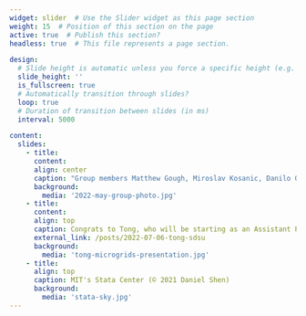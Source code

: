 ```yaml
---
widget: slider  # Use the Slider widget as this page section
weight: 15  # Position of this section on the page
active: true  # Publish this section?
headless: true  # This file represents a page section.

design:
  # Slide height is automatic unless you force a specific height (e.g. '400px')
  slide_height: ''
  is_fullscreen: true
  # Automatically transition through slides?
  loop: true
  # Duration of transition between slides (in ms)
  interval: 5000

content:
  slides:
    - title:
      content:
      align: center
      caption: "Group members Matthew Gough, Miroslav Kosanic, Danilo Obradovic, Marija Ilic, Rupa Jaddivada, Dan Wu, and Tong Huang (May 2022)"
      background:
        media: '2022-may-group-photo.jpg'
    - title:
      content:
      align: top
      caption: Congrats to Tong, who will be starting as an Assistant Professor at SDSU in the fall!
      external_link: /posts/2022-07-06-tong-sdsu
      background:
        media: 'tong-microgrids-presentation.jpg'
    - title:
      align: top
      caption: MIT's Stata Center (© 2021 Daniel Shen)
      background:
        media: 'stata-sky.jpg'
---
```

